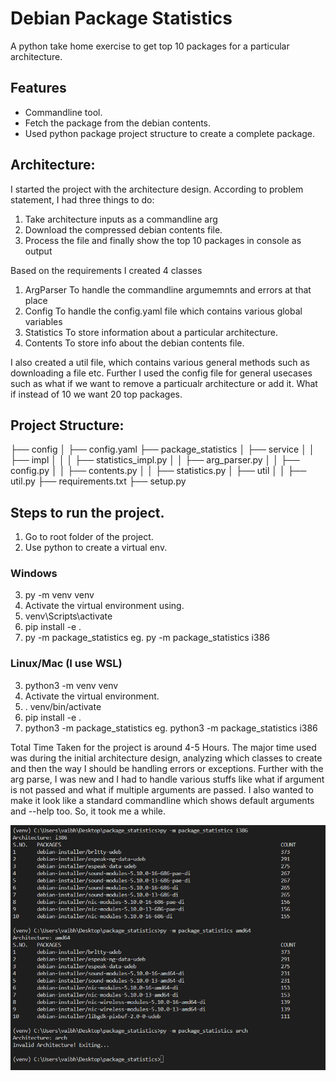 # Debian Package Statistics

A python take home exercise to get top 10 packages for a particular architecture.

## Features

* Commandline tool.
* Fetch the package from the debian contents.
* Used python package project structure to create a complete package.

## Architecture:

I started the project with the architecture design. According to problem statement, I had three things to do:
1. Take architecture inputs as a commandline arg
2. Download the compressed debian contents file. 
3. Process the file and finally show the top 10 packages in console as output

Based on the requirements I created 4 classes
1. ArgParser        To handle the commandline argumemnts and errors at that place
2. Config           To handle the config.yaml file which contains various global variables
3. Statistics       To store information about a particular architecture.
4. Contents         To store info about the debian contents file.

I also created a util file, which contains various general methods such as downloading a file etc.
Further I used the config file for general usecases such as what if we want to remove a particualr architecture or add it. What if instead of 10 we want 20 top packages.

## Project Structure:

├── config
│   ├── config.yaml
├── package_statistics
│   ├── service
│   │   ├── impl
│   │   │   ├── statistics_impl.py
│   │   ├── arg_parser.py
│   │   ├── config.py
│   │   ├── contents.py
│   │   ├── statistics.py
│   ├── util
│   │   ├── util.py
├── requirements.txt
├── setup.py


## Steps to run the project.


1. Go to root folder of the project. 
2. Use python to create a virtual env. 

### Windows
3. py -m venv venv
4. Activate the virtual environment using.
5. venv\Scripts\activate
6. pip install -e .
7. py -m package_statistics <arch>
   eg. py -m package_statistics i386

### Linux/Mac (I use WSL)
3. python3 -m venv venv
4. Activate the virtual environment.
5. . venv/bin/activate
6. pip install -e .
7. python3 -m package_statistics <arch>
   eg. python3 -m package_statistics i386



Total Time Taken for the project is around 4-5 Hours.
The major time used was during the initial architecture design, analyzing which classes to create and then the way I should be handling errors or exceptions.
Further with the arg parse, I was new and I had to handle various stuffs like what if argument is not passed and what if multiple arguments are passed. I also wanted to make it look like a standard commandline which shows default arguments and --help too. So, it took me a while.

![Sample Screenshot](sample_output.png)
